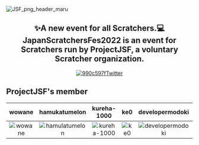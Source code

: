 ![JSF_png_header_maru](https://user-images.githubusercontent.com/83564310/157998253-e1d12cb1-6c8e-4f7b-af92-2a17b213fb22.png)


<div align="center">
  
  **✨A new event for all Scratchers.💻**  
  **JapanScratchersFes2022** is an event for Scratchers run by ProjectJSF, a voluntary Scratcher organization.
  ----  
  [![990c597f](https://user-images.githubusercontent.com/83564310/157998719-12423853-fd69-4bca-8232-2327a64b12b2.png)Twitter](https://twitter.com/Project_JSF)

  
</div>

## ProjectJSF's member

| wowane |hamukatumelon|kureha-1000| ke0 |developermodoki| Skota11 |nebanebakun| 1STEP621 |
|:----:|:----:|:----:|:----:|:----:|:----:|:----:|:----:|
|![wowane](https://cdn2.scratch.mit.edu/get_image/user/83831695_80x80.png)|![hamulatumelon](https://cdn2.scratch.mit.edu/get_image/user/61807455_80x80.png)|![kureha-1000](https://user-images.githubusercontent.com/83564310/157997108-46b88641-9406-488a-864f-699addede42e.jpg)|![ke0](https://cdn2.scratch.mit.edu/get_image/user/21487595_80x80.png)|![developermodoki](https://cdn2.scratch.mit.edu/get_image/user/58310333_80x80.png)|![Skota11](https://cdn2.scratch.mit.edu/get_image/user/79685516_80x80.png)|![nebanebakun](https://cdn2.scratch.mit.edu/get_image/user/78378908_80x80.png)|![1STEP621](https://cdn2.scratch.mit.edu/get_image/user/62309172_80x80.png)


